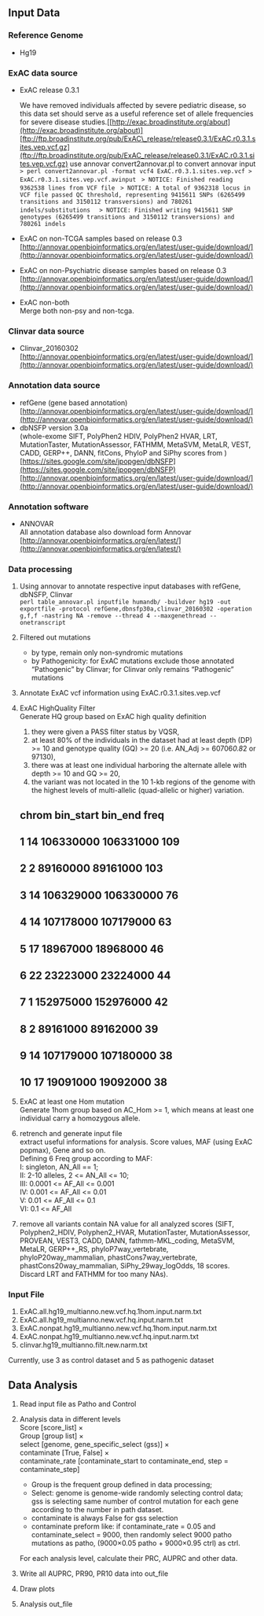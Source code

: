 ## Input Data

### Reference Genome
- Hg19

### ExAC data source
- ExAC release 0.3.1
	
	We have removed individuals affected by severe pediatric disease, so this data set should serve as a useful reference set of allele frequencies for severe disease studies.[[http://exac.broadinstitute.org/about](http://exac.broadinstitute.org/about)]  
	[ftp://ftp.broadinstitute.org/pub/ExAC\_release/release0.3.1/ExAC.r0.3.1.sites.vep.vcf.gz](ftp://ftp.broadinstitute.org/pub/ExAC_release/release0.3.1/ExAC.r0.3.1.sites.vep.vcf.gz)
	use annovar convert2annovar.pl to convert annovar input  
	` > perl convert2annovar.pl -format vcf4 ExAC.r0.3.1.sites.vep.vcf > ExAC.r0.3.1.sites.vep.vcf.avinput  `
	` > NOTICE: Finished reading 9362538 lines from VCF file  `
	` > NOTICE: A total of 9362318 locus in VCF file passed QC threshold, representing 9415611 SNPs (6265499 transitions and 3150112 transversions) and 780261 indels/substitutions  `
	` > NOTICE: Finished writing 9415611 SNP genotypes (6265499 transitions and 3150112 transversions) and 780261 indels`
- ExAC on non-TCGA samples based on release 0.3  
	[http://annovar.openbioinformatics.org/en/latest/user-guide/download/](http://annovar.openbioinformatics.org/en/latest/user-guide/download/)
- ExAC on non-Psychiatric disease samples based on release 0.3  
	[http://annovar.openbioinformatics.org/en/latest/user-guide/download/](http://annovar.openbioinformatics.org/en/latest/user-guide/download/)
- ExAC non-both  
	Merge both non-psy and non-tcga. 

### Clinvar data source
- Clinvar\_20160302  
	[http://annovar.openbioinformatics.org/en/latest/user-guide/download/](http://annovar.openbioinformatics.org/en/latest/user-guide/download/)

### Annotation data source
- refGene (gene based annotation)  
	[http://annovar.openbioinformatics.org/en/latest/user-guide/download/](http://annovar.openbioinformatics.org/en/latest/user-guide/download/)
- dbNSFP version 3.0a   
	(whole-exome SIFT, PolyPhen2 HDIV, PolyPhen2 HVAR, LRT, MutationTaster, MutationAssessor, FATHMM, MetaSVM, MetaLR, VEST, CADD, GERP++, DANN, fitCons, PhyloP and SiPhy scores from )  
	[https://sites.google.com/site/jpopgen/dbNSFP](https://sites.google.com/site/jpopgen/dbNSFP)  
	[http://annovar.openbioinformatics.org/en/latest/user-guide/download/](http://annovar.openbioinformatics.org/en/latest/user-guide/download/)

### Annotation software
- ANNOVAR  
	All annotation database also download form Annovar  
	[http://annovar.openbioinformatics.org/en/latest/](http://annovar.openbioinformatics.org/en/latest/)  

### Data processing
1. Using annovar to annotate respective input databases with refGene, dbNSFP, Clinvar  
	`perl table_annovar.pl inputfile humandb/ -buildver hg19 -out exportfile -protocol refGene,dbnsfp30a,clinvar_20160302 -operation g,f,f -nastring NA -remove --thread 4 --maxgenethread --onetranscript`
2. Filtered out mutations  
	- by type, remain only non-syndromic mutations  
	- by Pathogenicity: for ExAC mutations exclude those annotated “Pathogenic” by Clinvar; for Clinvar only remains “Pathogenic” mutations
3. Annotate ExAC vcf information using ExAC.r0.3.1.sites.vep.vcf
4. ExAC HighQuality Filter  
	Generate HQ group based on ExAC high quality definition
	1. they were given a PASS filter status by VQSR,   
	2. at least 80% of the individuals in the dataset had at least depth (DP) \>= 10 and genotype quality (GQ) \>= 20 (i.e. AN_Adj \>= 60706*0.8*2 or 97130),   
	3. there was at least one individual harboring the alternate allele with depth \>= 10 and GQ \>= 20,  
	4. the variant was not located in the 10 1-kb regions of the genome with the highest levels of multi-allelic (quad-allelic or higher) variation.  
	##    chrom bin_start   bin_end freq  
	## 1     14 106330000 106331000  109  
	## 2      2  89160000  89161000  103  
	## 3     14 106329000 106330000   76  
	## 4     14 107178000 107179000   63  
	## 5     17  18967000  18968000   46  
	## 6     22  23223000  23224000   44  
	## 7      1 152975000 152976000   42  
	## 8      2  89161000  89162000   39  
	## 9     14 107179000 107180000   38  
	## 10    17  19091000  19092000   38
5. ExAC at least one Hom mutation  
	Generate 1hom group based on AC\_Hom \>= 1, which means at least one individual carry a homozygous allele.
6. retrench and generate input file  
	extract useful informations for analysis. Score values, MAF (using ExAC popmax), Gene and so on.  
	Defining 6 Freq group according to MAF:  
	I:   singleton, AN\_All == 1;  
	II:  2-10 alleles, 2 \<= AN\_All \<= 10;  
	III: 0.0001 \<= AF\_All \<= 0.001  
	IV:  0.001 \<= AF\_All \<= 0.01  
	V:   0.01 \<= AF\_All \<= 0.1  
	VI:  0.1 \<= AF\_All  
	 
7. remove all variants contain NA value for all analyzed scores (SIFT, Polyphen2\_HDIV, Polyphen2\_HVAR, MutationTaster, MutationAssessor, PROVEAN, VEST3, CADD, DANN, fathmm-MKL\_coding, MetaSVM, MetaLR, GERP++\_RS, phyloP7way\_vertebrate, phyloP20way\_mammalian, phastCons7way\_vertebrate, phastCons20way\_mammalian, SiPhy\_29way\_logOdds, 18 scores. Discard LRT and FATHMM for too many NAs).

### Input File
1. ExAC.all.hg19\_multianno.new.vcf.hq.1hom.input.narm.txt
2. ExAC.all.hg19\_multianno.new.vcf.hq.input.narm.txt
3. ExAC.nonpat.hg19\_multianno.new.vcf.hq.1hom.input.narm.txt
4. ExAC.nonpat.hg19\_multianno.new.vcf.hq.input.narm.txt
5. clinvar.hg19\_multianno.filt.new.narm.txt

Currently, use 3 as control dataset and 5 as pathogenic dataset

## Data Analysis
1. Read input file as Patho and Control
2. Analysis data in different levels  
	Score [score\_list] ×   
	Group [group list] ×   
	select [genome, gene\_specific\_select (gss)] ×   
	contaminate [True, False] ×   
	contaminate\_rate [contaminate\_start to contaminate\_end, step = contaminate\_step]  
	  
	- Group is the frequent group defined in data processing;  
	- Select: genome is genome-wide randomly selecting control data; gss is selecting same number of control mutation for each gene according to the number in path dataset.  
	- contaminate is always False for gss selection  
	- contaminate preform like: if contaminate\_rate = 0.05 and contaminate\_select = 9000, then randomly select 9000 patho mutations as patho, (9000×0.05 patho + 9000×0.95 ctrl) as ctrl.  
	  
	For each analysis level, calculate their PRC, AUPRC and other data.
3. Write all AUPRC, PR90, PR10 data into out\_file
4. Draw plots
5. Analysis out\_file  

